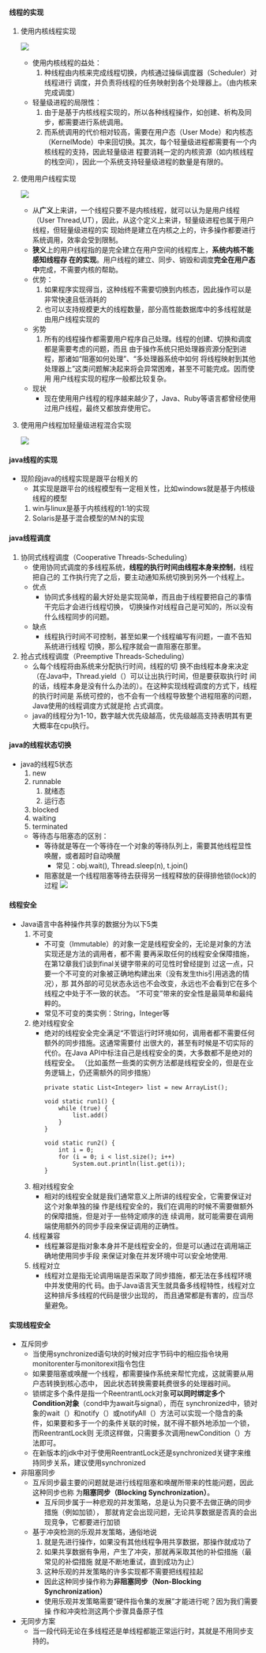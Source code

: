 #### 线程的实现
1. 使用内核线程实现

    ![](../imgs/thread_KLT.png)
    * 使用内核线程的益处：
        1. 种线程由内核来完成线程切换，内核通过操纵调度器（Scheduler）对线程进行
           调度，并负责将线程的任务映射到各个处理器上。（由内核来完成调度）
    * 轻量级进程的局限性：
        1. 由于是基于内核线程实现的，所以各种线程操作，如创建、析构及同步，都需要进行系统调用。
        2. 而系统调用的代价相对较高，需要在用户态（User Mode）和内核态（KernelMode）中来回切换。其次，每个轻量级进程都需要有一个内核线程的支持，因此轻量级进
            程要消耗一定的内核资源（如内核线程的栈空间），因此一个系统支持轻量级进程的数量是有限的。
2. 使用用户线程实现
    
    ![](../imgs/thread_UT.png)
    * 从**广义**上来讲，一个线程只要不是内核线程，就可以认为是用户线程（User
      Thread,UT），因此，从这个定义上来讲，轻量级进程也属于用户线程，但轻量级进程的实
      现始终是建立在内核之上的，许多操作都要进行系统调用，效率会受到限制。
    * **狭义**上的用户线程指的是完全建立在用户空间的线程库上，**系统内核不能感知线程存
      在的实现**。用户线程的建立、同步、销毁和调度**完全在用户态中**完成，不需要内核的帮助。
    * 优势：
        1. 如果程序实现得当，这种线程不需要切换到内核态，因此操作可以是非常快速且低消耗的
        2. 也可以支持规模更大的线程数量，部分高性能数据库中的多线程就是由用户线程实现的
    * 劣势
        1. 所有的线程操作都需要用户程序自己处理。线程的创建、切换和调度都是需要考虑的问题，而且
           由于操作系统只把处理器资源分配到进程，那诸如“阻塞如何处理”、“多处理器系统中如何
           将线程映射到其他处理器上”这类问题解决起来将会异常困难，甚至不可能完成。因而使用
           用户线程实现的程序一般都比较复杂。
    * 现状
        * 现在使用用户线程的程序越来越少了，Java、Ruby等语言都曾经使用过用户线程，最终又都放弃使用它。
3. 使用用户线程加轻量级进程混合实现
    
    ![](../imgs/thread_KLT-UT.png)
#### java线程的实现
* 现阶段java的线程实现是跟平台相关的
    * 其实现是跟平台的线程模型有一定相关性，比如windows就是基于内核级线程的模型
    1. win与linux是基于内核线程的1:1的实现
    2. Solaris是基于混合模型的M:N的实现
#### java线程调度
1. 协同式线程调度（Cooperative Threads-Scheduling）
    * 使用协同式调度的多线程系统，**线程的执行时间由线程本身来控制**，线程把自己的
      工作执行完了之后，要主动通知系统切换到另外一个线程上。
    * 优点
        * 协同式多线程的最大好处是实现简单，而且由于线程要把自己的事情干完后才会进行线程切换，
            切换操作对线程自己是可知的，所以没有什么线程同步的问题。
    * 缺点
        * 线程执行时间不可控制，甚至如果一个线程编写有问题，一直不告知系统进行线程
          切换，那么程序就会一直阻塞在那里。
2. 抢占式线程调度（Preemptive Threads-Scheduling）
    * 么每个线程将由系统来分配执行时间，线程的切
      换不由线程本身来决定（在Java中，Thread.yield（）可以让出执行时间，但是要获取执行时
      间的话，线程本身是没有什么办法的）。在这种实现线程调度的方式下，线程的执行时间是
      系统可控的，也不会有一个线程导致整个进程阻塞的问题，Java使用的线程调度方式就是抢
      占式调度。
    * java的线程分为1-10，数字越大优先级越高，优先级越高支持表明其有更大概率在cpu执行。
#### java的线程状态切换
* java的线程5状态
    1. new
    2. runnable
        1. 就绪态
        2. 运行态
    3. blocked
    4. waiting
    5. terminated
    * 等待态与阻塞态的区别：
        * 等待就是等在一个等待在一个对象的等待队列上，需要其他线程显性唤醒，或者超时自动唤醒
            * 常见：obj.wait(), Thread.sleep(n), t.join()
        * 阻塞就是一个线程阻塞等待去获得另一线程释放的获得排他锁(lock)的过程
    ![](../imgs/thread_status.png)
#### 线程安全
* Java语言中各种操作共享的数据分为以下5类
    1. 不可变
        * 不可变（Immutable）的对象一定是线程安全的，无论是对象的方法实现还是方法的调用者，都不需
          要再采取任何的线程安全保障措施，在第12章我们谈到final关键字带来的可见性时曾经提到
          过这一点，只要一个不可变的对象被正确地构建出来（没有发生this引用逃逸的情况），那
          其外部的可见状态永远也不会改变，永远也不会看到它在多个线程之中处于不一致的状态。
          “不可变”带来的安全性是最简单和最纯粹的。
        * 常见不可变的类实例：String，Integer等
    2. 绝对线程安全
        * 绝对的线程安全完全满足“不管运行时环境如何，调用者都不需要任何额外的同步措施。这通常需要付
         出很大的，甚至有时候是不切实际的代价。在Java API中标注自己是线程安全的类，大多数都不是绝对的线程安全。
            （比如虽然一些类的实例方法都是线程安全的，但是在业务逻辑上，仍还需额外的同步措施）
            ```
            private static List<Integer> list = new ArrayList();
            
            void static run1() {
                while (true) {
                    list.add()
                }
            }
            
            void static run2() {
                int i = 0;
                for (i = 0; i < list.size(); i++)
                    System.out.println(list.get(i));
            }
            ```   
    3. 相对线程安全
        * 相对的线程安全就是我们通常意义上所讲的线程安全，它需要保证对这个对象单独的操
          作是线程安全的，我们在调用的时候不需要做额外的保障措施，但是对于一些特定顺序的连
          续调用，就可能需要在调用端使用额外的同步手段来保证调用的正确性。
    4. 线程兼容
        * 线程兼容是指对象本身并不是线程安全的，但是可以通过在调用端正确地使用同步手段
          来保证对象在并发环境中可以安全地使用.
    5. 线程对立
        * 线程对立是指无论调用端是否采取了同步措施，都无法在多线程环境中并发使用的代
            码。由于Java语言天生就具备多线程特性，线程对立这种排斥多线程的代码是很少出现的，
            而且通常都是有害的，应当尽量避免。
#### 实现线程安全
* 互斥同步
    * 当使用synchronized语句块的时候对应字节码中的相应指令块用monitorenter与monitorexit指令包住
    * 如果要阻塞或唤醒一个线程，都需要操作系统来帮忙完成，这就需要从用户态转换到核心态中，
        因此状态转换需要耗费很多的处理器时间。
    * 锁绑定多个条件是指一个ReentrantLock对象**可以同时绑定多个Condition对象**（cond中为await与signal），而在
      synchronized中，锁对象的wait（）和notify（）或notifyAll（）方法可以实现一个隐含的条
      件，如果要和多于一个的条件关联的时候，就不得不额外地添加一个锁，而ReentrantLock则
      无须这样做，只需要多次调用newCondition（）方法即可。
    * 在新版本的jdk中对于使用ReentrantLock还是synchronized关键字来维持同步关系，建议使用synchronized
* 非阻塞同步
    * 互斥同步最主要的问题就是进行线程阻塞和唤醒所带来的性能问题，因此这种同步也称
        为**阻塞同步（Blocking Synchronization）**。
        * 互斥同步属于一种悲观的并发策略，总是认为只要不去做正确的同步措施（例如加锁），
          那就肯定会出现问题，无论共享数据是否真的会出现竞争，它都要进行加锁
    * 基于冲突检测的乐观并发策略，通俗地说
        1. 就是先进行操作，如果没有其他线程争用共享数据，那操作就成功了
        2. 如果共享数据有争用，产生了冲突，那就再采取其他的补偿措施（最常见的补偿措施
            就是不断地重试，直到成功为止）
        3. 这种乐观的并发策略的许多实现都不需要把线程挂起
        * 因此这种同步操作称为**非阻塞同步（Non-Blocking Synchronization）**
        * 使用乐观并发策略需要“硬件指令集的发展”才能进行呢？因为我们需要操
          作和冲突检测这两个步骤具备原子性
* 无同步方案
    * 当一段代码无论在多线程还是单线程都能正常运行时，其就是不用同步支持的。